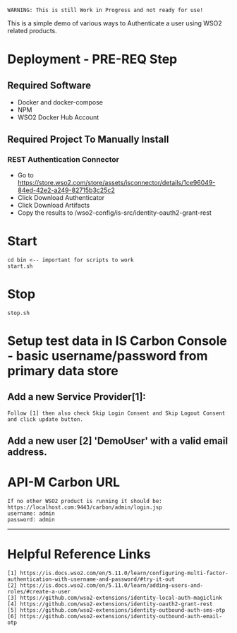 ```
WARNING: This is still Work in Progress and not ready for use!
```


This is a simple demo of various ways to Authenticate a user using WSO2 related products.

# Deployment - PRE-REQ Step
## Required Software
- Docker and docker-compose
- NPM
- WSO2 Docker Hub Account

## Required Project To Manually Install  
### REST Authentication Connector
- Go to https://store.wso2.com/store/assets/isconnector/details/1ce96049-84ed-42e2-a249-82715b3c25c2
- Click Download Authenticator
- Click Download Artifacts
- Copy the results to <POC-AUTHENTICATION-HOME>/wso2-config/is-src/identity-oauth2-grant-rest

# Start
```
cd bin <-- important for scripts to work
start.sh
```

# Stop
```
stop.sh
```

# Setup test data in IS Carbon Console - basic username/password from primary data store
## Add a new Service Provider[1]: 
```
Follow [1] then also check Skip Login Consent and Skip Logout Consent and click update button.
```

## Add a new user [2] 'DemoUser' with a valid email address.

# API-M Carbon URL
```
If no other WSO2 product is running it should be: https://localhost.com:9443/carbon/admin/login.jsp
username: admin
password: admin
```


---
# Helpful Reference Links
```
[1] https://is.docs.wso2.com/en/5.11.0/learn/configuring-multi-factor-authentication-with-username-and-password/#try-it-out 
[2] https://is.docs.wso2.com/en/5.11.0/learn/adding-users-and-roles/#create-a-user
[3] https://github.com/wso2-extensions/identity-local-auth-magiclink
[4] https://github.com/wso2-extensions/identity-oauth2-grant-rest
[5] https://github.com/wso2-extensions/identity-outbound-auth-sms-otp
[6] https://github.com/wso2-extensions/identity-outbound-auth-email-otp
```